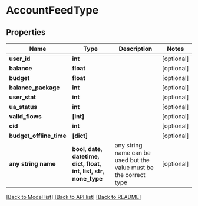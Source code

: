 # AccountFeedType


## Properties
Name | Type | Description | Notes
------------ | ------------- | ------------- | -------------
**user_id** | **int** |  | [optional] 
**balance** | **float** |  | [optional] 
**budget** | **float** |  | [optional] 
**balance_package** | **int** |  | [optional] 
**user_stat** | **int** |  | [optional] 
**ua_status** | **int** |  | [optional] 
**valid_flows** | **[int]** |  | [optional] 
**cid** | **int** |  | [optional] 
**budget_offline_time** | **[dict]** |  | [optional] 
**any string name** | **bool, date, datetime, dict, float, int, list, str, none_type** | any string name can be used but the value must be the correct type | [optional]

[[Back to Model list]](../README.md#documentation-for-models) [[Back to API list]](../README.md#documentation-for-api-endpoints) [[Back to README]](../README.md)


